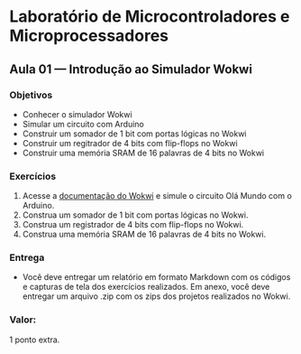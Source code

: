 # Laboratório de Microcontroladores e Microprocessadores
## Aula 01 — Introdução ao Simulador Wokwi

### Objetivos

- Conhecer o simulador Wokwi
- Simular um circuito com Arduino
- Construir um somador de 1 bit com portas lógicas no Wokwi
- Construir um regitrador de 4 bits com flip-flops no Wokwi
- Construir uma memória SRAM de 16 palavras de 4 bits no Wokwi

### Exercícios

1. Acesse a [documentação do Wokwi](https://docs.wokwi.com/pt-BR/) e simule o circuito Olá Mundo com o Arduino.
2. Construa um somador de 1 bit com portas lógicas no Wokwi.
3. Construa um registrador de 4 bits com flip-flops no Wokwi.
4. Construa uma memória SRAM de 16 palavras de 4 bits no Wokwi.

### Entrega

- Você deve entregar um relatório em formato Markdown com os códigos e capturas de tela dos exercícios realizados. Em anexo, você deve entregar um arquivo .zip com os zips dos projetos realizados no Wokwi.

### Valor:

1 ponto extra.
